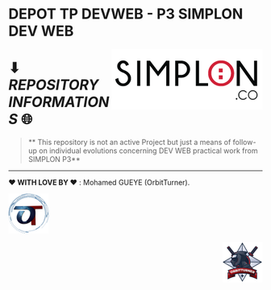 # DEPOT TP DEVWEB - P3 SIMPLON DEV WEB

<img src="https://github.com/orbitturner/TDPythonP3Simplon/blob/master/assets/logo-simplon.png?raw=true" align="right" />

# ⬇ ___REPOSITORY INFORMATIONS___ 🌐

> ** This repository is not an active Project but just a means of follow-up on individual evolutions concerning DEV WEB practical work from SIMPLON  P3**





______________________________________________________
**❤ WITH LOVE BY ❤** : Mohamed GUEYE (OrbitTurner).

![Image of OT](https://github.com/orbitturner/challenger/blob/master/images/orbitturner1.png?raw=true)

<img src="https://github.com/orbitturner/challenger/blob/master/images/OrbitTurner_Gaming_GitHubBadge.png?raw=true" align="right" />
